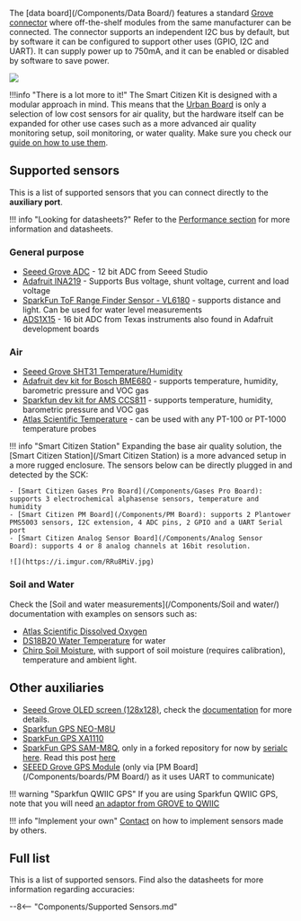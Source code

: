 The [data board](/Components/Data Board/) features a standard [Grove connector](https://wiki.seeedstudio.com/Grove_System/) where off-the-shelf modules from the same manufacturer can be connected. The connector supports an independent I2C bus by default, but by software it can be configured to support other uses (GPIO, I2C and UART). It can supply power up to 750mA, and it can be enabled or disabled by software to save power.

![](/assets/images/sck_2/SCK21_Aux.png)

!!!info "There is a lot more to it!"
    The Smart Citizen Kit is designed with a modular approach in mind. This means that the [Urban Board](/Components/Urban%20Sensor%20Board/) is only a selection of low cost sensors for air quality, but the hardware itself can be expanded for other use cases such as a more advanced air quality monitoring setup, soil monitoring, or water quality. Make sure you check our [guide on how to use them](/Guides/getting%20started/Third%20party%20sensors/).

## Supported sensors

This is a list of supported sensors that you can connect directly to the **auxiliary port**.

!!! info "Looking for datasheets?"
    Refer to the [Performance section](/Components/sensors/performance) for more information and datasheets.

### General purpose

- [Seeed Grove ADC](http://wiki.seeedstudio.com/Grove-I2C_ADC/) - 12 bit ADC from Seeed Studio
- [Adafruit INA219](https://www.adafruit.com/product/904) - Supports Bus voltage, shunt voltage, current and load voltage
- [SparkFun ToF Range Finder Sensor - VL6180](https://www.sparkfun.com/products/12785) - supports distance and light. Can be used for water level measurements
- [ADS1X15](https://www.adafruit.com/product/1085) - 16 bit ADC from Texas instruments also found in Adafruit development boards

### Air

- [Seeed Grove SHT31 Temperature/Humidity](https://www.seeedstudio.com/Grove-Temperature-Humidity-Sensor-SHT31.html)
- [Adafruit dev kit for Bosch BME680](https://www.adafruit.com/product/3660) - supports temperature, humidity, barometric pressure and VOC gas
- [Sparkfun dev kit for AMS CCS811](https://www.adafruit.com/product/3660) - supports temperature, humidity, barometric pressure and VOC gas
- [Atlas Scientific Temperature](https://www.atlas-scientific.com/product_pages/kits/temp_kit.html) - can be used with any PT-100 or PT-1000 temperature probes

!!! info "Smart Citizen Station"
    Expanding the base air quality solution, the [Smart Citizen Station](/Smart Citizen Station) is a more advanced setup in a more rugged enclosure. The sensors below can be directly plugged in and detected by the SCK:

    - [Smart Citizen Gases Pro Board](/Components/Gases Pro Board): supports 3 electrochemical alphasense sensors, temperature and humidity 
    - [Smart Citizen PM Board](/Components/PM Board): supports 2 Plantower PMS5003 sensors, I2C extension, 4 ADC pins, 2 GPIO and a UART Serial port
    - [Smart Citizen Analog Sensor Board](/Components/Analog Sensor Board): supports 4 or 8 analog channels at 16bit resolution.
    
    ![](https://i.imgur.com/RRu8MiV.jpg)

### Soil and Water

Check the [Soil and water measurements](/Components/Soil and water/) documentation with examples on sensors such as:

- [Atlas Scientific Dissolved Oxygen](https://www.atlas-scientific.com/product_pages/kits/do_kit.html)
- [DS18B20 Water Temperature](https://www.adafruit.com/product/381) for water
- [Chirp Soil Moisture](https://www.tindie.com/products/miceuz/i2c-soil-moisture-sensor/), with support of soil moisture (requires calibration), temperature and ambient light.

## Other auxiliaries

- [Seeed Grove OLED screen (128x128)](http://wiki.seeedstudio.com/Grove-OLED_Display_1.12inch/), check the [documentation](https://docs.smartcitizen.me/Guides/deployments/OLED%20display/) for more details. 
- [Sparkfun GPS NEO-M8U](https://www.sparkfun.com/products/16329)
- [SparkFun GPS XA1110](https://www.sparkfun.com/products/14414)
- [SparkFun GPS SAM-M8Q](https://www.sparkfun.com/products/15210), only in a forked repository for now by [serialc](https://github.com/serialc/) [here](https://github.com/serialc/smartcitizen-kit-21). Read this post [here](https://forum.smartcitizen.me/t/power-off-qwiic-on-sck2-1-power-off/1623)
- [SEEED Grove GPS Module](https://www.seeedstudio.com/Grove-GPS-Module.html) (only via [PM Board](/Components/boards/PM Board/) as it uses UART to communicate)

!!! warning "Sparkfun QWIIC GPS"
    If you are using Sparkfun QWIIC GPS, note that you will need [an adaptor from GROVE to QWIIC](https://www.sparkfun.com/products/15109)

!!! info "Implement your own"
    [Contact](mailto:support@smartcitizen.me) on how to implement sensors made by others.

## Full list

This is a list of supported sensors. Find also the datasheets for more information regarding accuracies:


--8<-- "Components/Supported Sensors.md"

